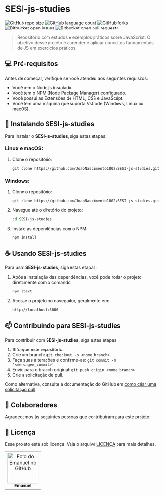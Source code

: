 # SESI-js-studies

![GitHub repo size](https://img.shields.io/github/repo-size/JoaoNascimento1802/SESI-js-studies?style=for-the-badge)
![GitHub language count](https://img.shields.io/github/languages/count/JoaoNascimento1802/SESI-js-studies?style=for-the-badge)
![GitHub forks](https://img.shields.io/github/forks/JoaoNascimento1802/SESI-js-studies?style=for-the-badge)
![Bitbucket open issues](https://img.shields.io/bitbucket/issues/JoaoNascimento1802/SESI-js-studies?style=for-the-badge)
![Bitbucket open pull requests](https://img.shields.io/bitbucket/pr-raw/JoaoNascimento1802/SESI-js-studies?style=for-the-badge)

> Repositório com estudos e exemplos práticos sobre JavaScript. O objetivo desse projeto é aprender e aplicar conceitos fundamentais de JS em exercícios práticos.

## 💻 Pré-requisitos

Antes de começar, verifique se você atendeu aos seguintes requisitos:

- Você tem o Node.js instalado.
- Você tem o NPM (Node Package Manager) configurado.
- Você possui as Extensões de HTML, CSS e JavaScript.
- Você tem uma máquina que suporta VsCode (Windows, Linux ou macOS).

## 🚀 Instalando SESI-js-studies

Para instalar o **SESI-js-studies**, siga estas etapas:

### Linux e macOS:

1. Clone o repositório:
    ```bash
    git clone https://github.com/JoaoNascimento1802/SESI-js-studies.git
    ```

### Windows:

1. Clone o repositório:
    ```bash
    git clone https://github.com/JoaoNascimento1802/SESI-js-studies.git
    ```

2. Navegue até o diretório do projeto:
    ```bash
    cd SESI-js-studies
    ```

3. Instale as dependências com o NPM:
    ```bash
    npm install
    ```

## ☕ Usando SESI-js-studies

Para usar **SESI-js-studies**, siga estas etapas:

1. Após a instalação das dependências, você pode rodar o projeto diretamente com o comando:
    ```bash
    npm start
    ```

2. Acesse o projeto no navegador, geralmente em:
    ```bash
    http://localhost:3000
    ```

## 📫 Contribuindo para SESI-js-studies

Para contribuir com **SESI-js-studies**, siga estas etapas:

1. Bifurque este repositório.
2. Crie um branch: `git checkout -b <nome_branch>`.
3. Faça suas alterações e confirme-as: `git commit -m '<mensagem_commit>'`
4. Envie para o branch original: `git push origin <nome_branch>`
5. Crie a solicitação de pull.

Como alternativa, consulte a documentação do GitHub em [como criar uma solicitação pull](https://help.github.com/en/github/collaborating-with-issues-and-pull-requests/creating-a-pull-request).

## 🤝 Colaboradores

Agradecemos às seguintes pessoas que contribuíram para este projeto:

<table>
  <tr>
    <td align="center">
      <a href="#" title="https://github.com/JoaoNascimento1802">
        <img src="https://i.pinimg.com/736x/6d/83/b9/6d83b96e6f062c57dcbeb3e325ebcd10.jpg" width="100px;" alt="Foto do Emanuel no GitHub"/><br>
        <sub>
          <b>Emanuel</b>
        </sub>
      </a>
    </td>

## 📝 Licença

Esse projeto está sob licença. Veja o arquivo [LICENÇA](LICENSE.md) para mais detalhes.
